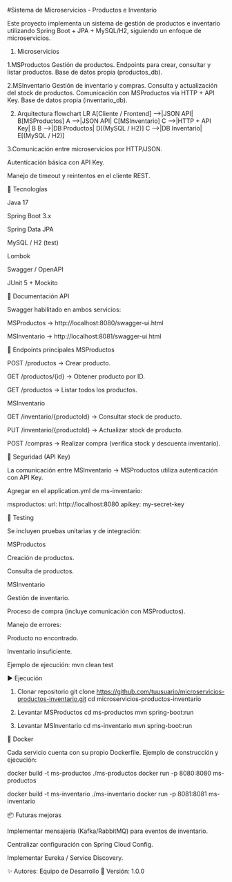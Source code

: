 #Sistema de Microservicios - Productos e Inventario

Este proyecto implementa un sistema de gestión de productos e inventario utilizando Spring Boot + JPA + MySQL/H2, siguiendo un enfoque de microservicios.

1. Microservicios

  1.MSProductos
    Gestión de productos.
    Endpoints para crear, consultar y listar productos.
    Base de datos propia (productos_db).
  
   2.MSInventario
    Gestión de inventario y compras.
    Consulta y actualización del stock de productos.
    Comunicación con MSProductos vía HTTP + API Key.
    Base de datos propia (inventario_db).

2. Arquitectura
flowchart LR
    A[Cliente / Frontend] -->|JSON API| B[MSProductos]
    A -->|JSON API| C[MSInventario]
    C -->|HTTP + API Key| B
    B -->|DB Productos| D[(MySQL / H2)]
    C -->|DB Inventario| E[(MySQL / H2)]

3.Comunicación entre microservicios por HTTP/JSON.

Autenticación básica con API Key.

Manejo de timeout y reintentos en el cliente REST.

🚀 Tecnologías

Java 17

Spring Boot 3.x

Spring Data JPA

MySQL / H2 (test)

Lombok

Swagger / OpenAPI

JUnit 5 + Mockito

📖 Documentación API

Swagger habilitado en ambos servicios:

MSProductos → http://localhost:8080/swagger-ui.html

MSInventario → http://localhost:8081/swagger-ui.html

📌 Endpoints principales
MSProductos

POST /productos → Crear producto.

GET /productos/{id} → Obtener producto por ID.

GET /productos → Listar todos los productos.

MSInventario

GET /inventario/{productoId} → Consultar stock de producto.

PUT /inventario/{productoId} → Actualizar stock de producto.

POST /compras → Realizar compra (verifica stock y descuenta inventario).

🔑 Seguridad (API Key)

La comunicación entre MSInventario → MSProductos utiliza autenticación con API Key.

Agregar en el application.yml de ms-inventario:

msproductos:
  url: http://localhost:8080
  apikey: my-secret-key

🧪 Testing

Se incluyen pruebas unitarias y de integración:

MSProductos

Creación de productos.

Consulta de productos.

MSInventario

Gestión de inventario.

Proceso de compra (incluye comunicación con MSProductos).

Manejo de errores:

Producto no encontrado.

Inventario insuficiente.

Ejemplo de ejecución:
mvn clean test

▶️ Ejecución
1. Clonar repositorio
git clone https://github.com/tuusuario/microservicios-productos-inventario.git
cd microservicios-productos-inventario

2. Levantar MSProductos
cd ms-productos
mvn spring-boot:run

3. Levantar MSInventario
cd ms-inventario
mvn spring-boot:run

🐳 Docker

Cada servicio cuenta con su propio Dockerfile.
Ejemplo de construcción y ejecución:

docker build -t ms-productos ./ms-productos
docker run -p 8080:8080 ms-productos

docker build -t ms-inventario ./ms-inventario
docker run -p 8081:8081 ms-inventario

📦 Futuras mejoras

Implementar mensajería (Kafka/RabbitMQ) para eventos de inventario.

Centralizar configuración con Spring Cloud Config.

Implementar Eureka / Service Discovery.

✨ Autores: Equipo de Desarrollo
📅 Versión: 1.0.0
